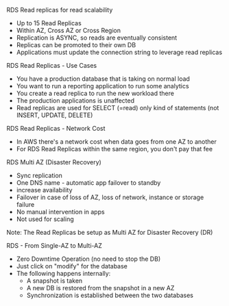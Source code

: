 RDS Read replicas for read scalability

- Up to 15 Read Replicas
- Within AZ, Cross AZ or Cross Region
- Replication is ASYNC, so reads are eventually consistent
- Replicas can be promoted to their own DB
- Applications must update the connection string to leverage read replicas

RDS Read Replicas - Use Cases

- You have a production database that is taking on normal load
- You want to run a reporting application to run some analytics
- You create a read replica to run the new workload there
- The production applications is unaffected
- Read replicas are used for SELECT (=read) only kind of statements (not INSERT, UPDATE, DELETE)


RDS Read Replicas - Network Cost

- In AWS there's a network cost when data goes from one AZ to another
- For RDS Read Replicas within the same region, you don't pay that fee

RDS Multi AZ (Disaster Recovery)
- Sync replication
- One DNS name - automatic app failover to standby
- increase availability
- Failover in case of loss of AZ, loss of network, instance or storage failure
- No manual intervention in apps
- Not used for scaling

Note: The Read Replicas be setup as Multi AZ for Disaster Recovery (DR)

RDS - From Single-AZ to Multi-AZ

- Zero Downtime Operation (no need to stop the DB)
- Just click on "modify" for the database
- The following happens internally:
    - A snapshot is taken
    - A new DB is restored from the snapshot in a new AZ
    - Synchronization is established between the two databases
